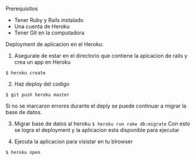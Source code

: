 Prerequisitos
- Tener Ruby y Rails instalado
- Una cuenta de Heroku
- Tener Git en la computadora

Deployment de aplicacion en el Heroku:
  1. Asegurate de estar en el directorio que contiene la apicacion de rails y crea un app en Heroku
  ```
  $ heroku create
  ```
  
  2. Haz deploy del codigo
  ```
  $ git push heroku master
  ```
  Si no se marcaron errores durante el deply se puede continuar a migrar la base de datos.
  
  3. Migrar base de datos al heroku
    ```
   $ heroku run rake db:migrate
    ```
   Con esto se logra el deployment y la aplicacion esta disponible para ejecutar
   
   4. Ejecuta la aplicacion para visistar en tu blrowser
   ```
   $ heroku open
   ```
